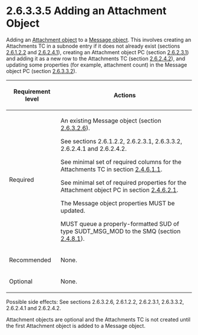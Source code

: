 <html dir="LTR" xmlns:mshelp="http://msdn.microsoft.com/mshelp" xmlns:ddue="http://ddue.schemas.microsoft.com/authoring/2003/5" xmlns:xlink="http://www.w3.org/1999/xlink" xmlns:tool="http://www.microsoft.com/tooltip">
    <head>
        <meta http-equiv="Content-Type" content="text/html; CHARSET=utf-8"></meta>
        <meta name="save" content="history"></meta>
        <title>2.6.3.3.5 Adding an Attachment Object</title>
        <xml>
            <mshelp:toctitle title="2.6.3.3.5 Adding an Attachment Object"></mshelp:toctitle>
            <mshelp:rltitle title="[MS-PST]: Adding an Attachment Object"></mshelp:rltitle>
            <mshelp:keyword index="A" term="14d77d83-bd42-4da8-b9ce-22b41c951c9d"></mshelp:keyword>
            <mshelp:attr name="DCSext.ContentType" value="open specification"></mshelp:attr>
            <mshelp:attr name="AssetID" value="14d77d83-bd42-4da8-b9ce-22b41c951c9d"></mshelp:attr>
            <mshelp:attr name="TopicType" value="kbRef"></mshelp:attr>
            <mshelp:attr name="DCSext.Title" value="[MS-PST]: Adding an Attachment Object" />
        </xml>
    </head>
    <body>
        <div id="header">
            <h1 class="heading">2.6.3.3.5 Adding an Attachment Object</h1>
        </div>
        <div id="mainSection">
            <div id="mainBody">
                <div id="allHistory" class="saveHistory"></div>
                <div id="sectionSection0" class="section" name="collapseableSection">
                    

<p>Adding an <a href="08220cc9-69b1-4072-a2e7-2a0ff201d505.html#gt_6ab4cacc-0e1a-4843-b9e5-4f1fee5a695a">Attachment
object</a> to a <a href="08220cc9-69b1-4072-a2e7-2a0ff201d505.html#gt_b6c15d0c-d992-421d-ba96-99d3b63894cf">Message
object</a>. This involves creating an Attachments TC in a subnode entry if it
does not already exist (sections <a href="4ff272a2-5e54-4777-8eb6-8019e6f63d15.html">2.6.1.2.2</a> and <a href="a3cafcd6-454a-46b4-a122-ebbda9ae56fb.html">2.6.2.4.1</a>), creating an
Attachment object PC (section <a href="1e645de0-2291-457d-8e3b-3ae415a481ce.html">2.6.2.3.1</a>) and adding it
as a new row to the Attachments TC (section <a href="1a94f596-d840-4f66-824e-af1024fb6944.html">2.6.2.4.2</a>), and updating
some properties (for example, attachment count) in the Message object PC
(section <a href="bd155f0d-2dd7-4f97-9604-67a12fe39090.html">2.6.3.3.2</a>).</p>

<table>
 <thead>
  <tr>
   <th>
   <p>Requirement level</p>
   </th>
   <th>
   <p><b><span>Actions</span></b></p>
   </th>
  </tr>
 </thead>
 <tr>
  <td>
  <p>Required</p>
  </td>
  <td>
  <p>An existing Message object (section <a href="eaab9353-53fe-448f-a32f-d45afd3c4b5d.html">2.6.3.2.6</a>).</p>
  <p>See sections 2.6.1.2.2, 2.6.2.3.1, 2.6.3.3.2,
  2.6.2.4.1 and 2.6.2.4.2.</p>
  <p>See minimal set of required columns for the
  Attachments TC in section <a href="47c336f7-2d9b-4f22-91c7-5bb422aaebbb.html">2.4.6.1.1</a>.</p>
  <p>See minimal set of required properties for the
  Attachment object PC in section <a href="37b3a8d1-acde-4759-820d-6febd7befba8.html">2.4.6.2.1</a>.</p>
  <p>The Message object properties MUST be updated.</p>
  <p>MUST queue a properly-formatted SUD of type
  SUDT_MSG_MOD to the SMQ (section <a href="feced5b5-714b-47e1-8ca0-a8aae53c2fe4.html">2.4.8.1</a>).</p>
  </td>
 </tr>
 <tr>
  <td>
  <p>Recommended</p>
  </td>
  <td>
  <p>None.</p>
  </td>
 </tr>
 <tr>
  <td>
  <p>Optional</p>
  </td>
  <td>
  <p>None.</p>
  </td>
 </tr>
</table>

<p>Possible side effects: See sections 2.6.3.2.6, 2.6.1.2.2,
2.6.2.3.1, 2.6.3.3.2, 2.6.2.4.1 and 2.6.2.4.2.</p>

<p>Attachment objects are optional and the Attachments TC is
not created until the first Attachment object is added to a Message object.</p>
                </div>
            </div>
        </div>
    </body>
</html>